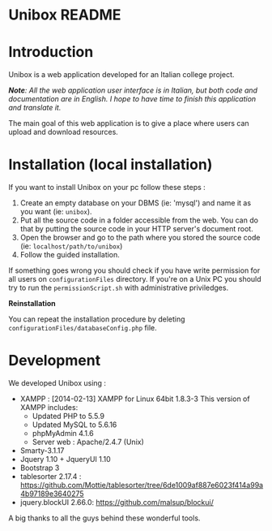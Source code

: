 # Unibox README


# Introduction

Unibox is a web application developed for an Italian college project.

_**Note**: All the web application user interface is in Italian, but both code and documentation are in English. I hope to have time to finish this application and translate it._

The main goal of this web application is to give a place where users can upload and download resources.

# Installation (local installation)
If you want to install Unibox on your pc follow these steps :

1. Create an empty database on your DBMS (ie: 'mysql') and name it as you want (ie: ```unibox```).
2. Put all the source code in a folder accessible from the web. You can do that by putting the source code in your HTTP server's document root. 
3. Open the browser and go to the path where you stored the source code (ie: ```localhost/path/to/unibox```) 
4. Follow the guided installation.

If something goes wrong you should check if you have write permission for all users on ```configurationFiles``` directory. If you're on a Unix PC you should try to run the ```permissionScript.sh``` with administrative priviledges.

**Reinstallation**

You can repeat the installation procedure by deleting ```configurationFiles/databaseConfig.php``` file.

# Development 
We developed Unibox using : 

* XAMPP : [2014-02-13] XAMPP for Linux 64bit 1.8.3-3
This version of XAMPP includes:
  - Updated PHP to 5.5.9
  - Updated MySQL to 5.6.16
  - phpMyAdmin 4.1.6
  - Server web : Apache/2.4.7 (Unix)
* Smarty-3.1.17
* Jquery 1.10 + JqueryUI 1.10
* Bootstrap 3 
* tablesorter 2.17.4 : https://github.com/Mottie/tablesorter/tree/6de1009af887e6023f414a99a4b97189e3640275
* jquery.blockUI 2.66.0: https://github.com/malsup/blockui/

A big thanks to all the guys behind these wonderful tools. 

